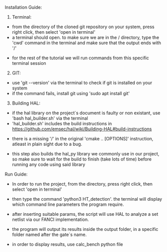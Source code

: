 Installation Guide:

1. Terminal:
 - from the directory of the cloned git repository on your system, press right click, then select 'open in terminal'
 - a terminal should open. to make sure we are in the /<git project name> directory, type the 'cwd' command in the terminal
   and make sure that the output ends with '/<git project name>'
 * for the rest of the tutorial we will run commands from this specific terminal session

2. GIT:
 - use 'git --version' via the terminal to check if git is installed on your system 
 - if the command fails, install git using 'sudo apt install git'
 
3. Building HAL:
 - if the hal library on the project`s document is faulty or non existant, use 'bash hal_builder.sh' via the terminal
 - 'hal_builder.sh' includes the build instructions in https://github.com/emsec/hal/wiki/Building-HAL#build-instructions  
 * there is a missing '/' in the original 'cmake .. [OPTIONS]' instruction, atleast in plain sight due to a bug. 
 - this step also builds the hal_py library we commonly use in our project,
   so make sure to wait for the build to finish (take lots of time) before running any code using said library
   
Run Guide:

 - In order to run the project, from the <git project name> directory, press right click, then select 'open in terminal'
 - then type the command 'python3 HT_detection'. the terminal will display which command line parameters the program require.
 - after inserting suitable params, the script will use HAL to analyze a set netlist via our FANCI implementation.

 - the program will output its results inside the output folder, in a specific folder named after the gate`s name.
 - in order to display results, use calc_bench python file  

 
 
 


